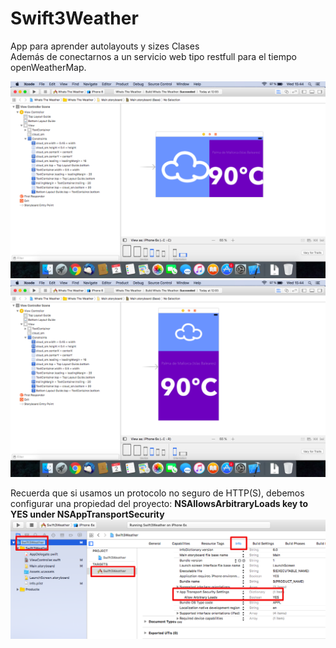 # Swift3Weather

App para aprender autolayouts y sizes Clases <br>
Además de conectarnos a un servicio web tipo restfull para el tiempo openWeatherMap.<br>


![Alt text](https://github.com/anderuraga/Swift3Weather/blob/master/resources/Weather%20Screen%20Shot%20landscape.png)
![Alt text](https://github.com/anderuraga/Swift3Weather/blob/master/resources/Weather%20Screen%20Shot%20portrait.png)


Recuerda que si usamos un protocolo no seguro de HTTP(S), debemos configurar una propiedad del proyecto: <b>NSAllowsArbitraryLoads key to YES under NSAppTransportSecurity</b>
![Alt text](https://github.com/anderuraga/Swift3Weather/blob/master/resources/Screen%20Shot%20%20http%20policy.png)
